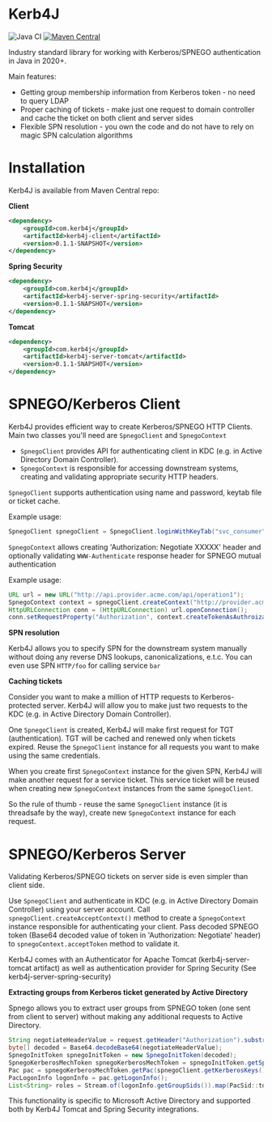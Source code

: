 Kerb4J
========
![Java CI](https://github.com/bedrin/kerb4j/workflows/Java%20CI/badge.svg?branch=develop)
[![Maven Central](https://maven-badges.herokuapp.com/maven-central/com.kerb4j/kerb4j/badge.svg?style=flat)](https://maven-badges.herokuapp.com/maven-central/com.kerb4j/kerb4j)

Industry standard library for working with Kerberos/SPNEGO authentication in Java in 2020+.

Main features:

- Getting group membership information from Kerberos token - no need to query LDAP
- Proper caching of tickets - make just one request to domain controller and cache the ticket on both client and server
  sides
- Flexible SPN resolution - you own the code and do not have to rely on magic SPN calculation algorithms

Installation
========

Kerb4J is available from Maven Central repo:

**Client**

```xml
<dependency>
    <groupId>com.kerb4j</groupId>
    <artifactId>kerb4j-client</artifactId>
    <version>0.1.1-SNAPSHOT</version>
</dependency>
```

**Spring Security**

```xml
<dependency>
    <groupId>com.kerb4j</groupId>
    <artifactId>kerb4j-server-spring-security</artifactId>
    <version>0.1.1-SNAPSHOT</version>
</dependency>
```

**Tomcat**

```xml
<dependency>
    <groupId>com.kerb4j</groupId>
    <artifactId>kerb4j-server-tomcat</artifactId>
    <version>0.1.1-SNAPSHOT</version>
</dependency>
```

SPNEGO/Kerberos Client
========

Kerb4J provides efficient way to create Kerberos/SPNEGO HTTP Clients. Main two classes you'll need are `SpnegoClient`
and `SpnegoContext`

- `SpnegoClient` provides API for authenticating client in KDC (e.g. in Active Directory Domain Controller).
- `SpnegoContext` is responsible for accessing downstream systems, creating and validating appropriate security HTTP
  headers.

`SpnegoClient` supports authentication using name and password, keytab file or ticket cache.

Example usage:

```java
SpnegoClient spnegoClient = SpnegoClient.loginWithKeyTab("svc_consumer", "/opt/myapp/consumer.keytab");
```

`SpnegoContext` allows creating 'Authorization: Negotiate XXXXX' header and optionally validating `WWW-Authenticate`
response header for SPNEGO mutual authentication

Example usage:

```java
URL url = new URL("http://api.provider.acme.com/api/operation1");
SpnegoContext context = spnegoClient.createContext("http://provider.acme.com"); // Will result in HTTP/provider.acme.com SPN
HttpURLConnection conn = (HttpURLConnection) url.openConnection();
conn.setRequestProperty("Authorization", context.createTokenAsAuthroizationHeader());
```

**SPN resolution**

Kerb4J allows you to specify SPN for the downstream system manually without doing any reverse DNS lookups,
canonicalizations, e.t.c. You can even use SPN `HTTP/foo` for calling service `bar`

**Caching tickets**

Consider you want to make a million of HTTP requests to Kerberos-protected server. Kerb4J will allow you to make just
two requests to the KDC (e.g. in Active Directory Domain Controller).

One `SpnegoClient` is created, Kerb4J will make first request for TGT (authentication). TGT will be cached and renewed
only when tickets expired. Reuse the `SpnegoClient` instance for all requests you want to make using the same
credentials.

When you create first `SpnegoContext` instance for the given SPN, Kerb4J will make another request for a service ticket.
This service ticket will be reused when creating new `SpnegoContext` instances from the same `SpnegoClient`.

So the rule of thumb - reuse the same `SpnegoClient` instance (it is threadsafe by the way), create new `SpnegoContext`
instance for each request.


SPNEGO/Kerberos Server
========

Validating Kerberos/SPNEGO tickets on server side is even simpler than client side.

Use `SpnegoClient` and authenticate in KDC (e.g. in Active Directory Domain Controller) using your server account.
Call `spnegoClient.createAcceptContext()` method to create a `SpnegoContext` instance responsible for authenticating
your client. Pass decoded SPNEGO token (Base64 decoded value of token in 'Authorization: Negotiate' header)
to `spnegoContext.acceptToken` method to validate it.

Kerb4J comes with an Authenticator for Apache Tomcat (kerb4j-server-tomcat artifact) as well as authentication provider
for Spring Security (See kerb4j-server-spring-security)

**Extracting groups from Kerberos ticket generated by Active Directory**

Spnego allows you to extract user groups from SPNEGO token (one sent from client to server) without making any
additional requests to Active Directory.

```java
String negotiateHeaderValue = request.getHeader("Authorization").substring(10);
byte[] decoded = Base64.decodeBase64(negotiateHeaderValue);
SpnegoInitToken spnegoInitToken = new SpnegoInitToken(decoded);
SpnegoKerberosMechToken spnegoKerberosMechToken = spnegoInitToken.getSpnegoKerberosMechToken();
Pac pac = spnegoKerberosMechToken.getPac(spnegoClient.getKerberosKeys());
PacLogonInfo logonInfo = pac.getLogonInfo();
List<String> roles = Stream.of(logonInfo.getGroupSids()).map(PacSid::toHumanReadableString).collect(Collectors.toList());
```

This functionality is specific to Microsoft Active Directory and supported both by Kerb4J Tomcat and Spring Security
integrations. 